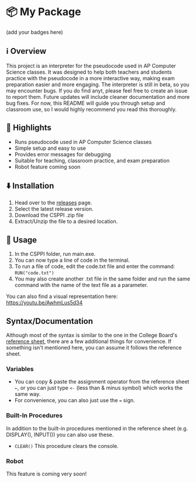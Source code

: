 # 📦 My Package

(add your badges here)

## ℹ️ Overview
This project is an interpreter for the pseudocode used in AP Computer Science classes. It was designed to help both teachers and students practice with the pseudocode in a more interactive way, making exam preparation easier and more engaging. The interpreter is still in beta, so you may encounter bugs. If you do find anyt, please feel free to create an issue to report them. Future updates will include cleaner documentation and more bug fixes. For now, this README will guide you through setup and classroom use, so I would highly recommend you read this thoroughly. 


## 🌟 Highlights

 - Runs pseudocode used in AP Computer Science classes
 - Simple setup and easy to use
 - Provides error messages for debugging
 - Suitable for teaching, classroom practice, and exam preparation
 - Robot feature coming soon


## ⬇️ Installation

1. Head over to the [releases](https://github.com/Akshaj-Katkuri/CSPPI/releases) page.
2. Select the latest release version. 
3. Download the CSPPI .zip file
4. Extract/Unzip the file to a desired location.


## 🚀 Usage

1. In the CSPPI folder, run main.exe.
2. You can now type a line of code in the terminal.
3. To run a file of code, edit the code.txt file and enter the command: ```RUN("code.txt")```
4. You may also create another .txt file in the same folder and run the same command with the name of the text file as a parameter. 

You can also find a visual representation here: https://youtu.be/AwhmLus5d34 

## Syntax/Documentation

Although most of the syntax is similar to the one in the College Board's [reference sheet](https://apcentral.collegeboard.org/media/pdf/ap-computer-science-principles-exam-reference-sheet.pdf), there are a few additional things for convenience. If something isn't mentioned here, you can assume it follows the reference sheet. 

### Variables
 - You can copy & paste the assignment operator from the reference sheet ```←```, or you can just type ```<-``` (less than & minus symbol) which works the same way.
 - For convenience, you can also just use the ```=``` sign.

### Built-In Procedures
In addition to the built-in procedures mentioned in the reference sheet (e.g. DISPLAY(), INPUT()) you can also use these.
 - ```CLEAR()``` This procedure clears the console.

### Robot
This feature is coming very soon!
